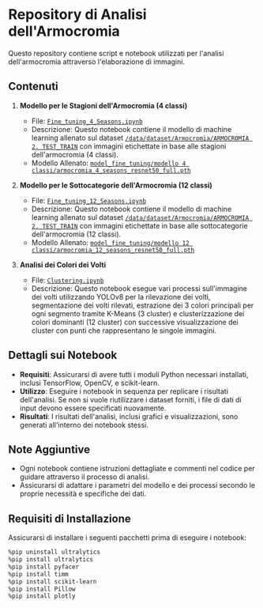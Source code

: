 # Repository di Analisi dell'Armocromia

Questo repository contiene script e notebook utilizzati per l'analisi dell'armocromia attraverso l'elaborazione di immagini.

## Contenuti

1. **Modello per le Stagioni dell'Armocromia (4 classi)**
   - File: [`Fine_tuning_4_Seasons.ipynb`](Fine_tuning_4_Seasons.ipynb)
   - Descrizione: Questo notebook contiene il modello di machine learning allenato sul dataset [`/data/dataset/Armocromia/ARMOCROMIA 2. TEST_TRAIN`](data/dataset/Armocromia/ARMOCROMIA%202.%20TEST_TRAIN) con immagini etichettate in base alle stagioni dell'armocromia (4 classi).
   - Modello Allenato: [`model_fine_tuning/modello 4 classi/armocromia_4_seasons_resnet50_full.pth`](model_fine_tuning/modello%204%20classi/armocromia_4_seasons_resnet50_full.pth)

2. **Modello per le Sottocategorie dell'Armocromia (12 classi)**
   - File: [`Fine_tuning_12_Seasons.ipynb`](Fine_tuning_12_Seasons.ipynb)
   - Descrizione: Questo notebook contiene il modello di machine learning allenato sul dataset [`/data/dataset/Armocromia/ARMOCROMIA 2. TEST_TRAIN`](data/dataset/Armocromia/ARMOCROMIA%202.%20TEST_TRAIN) con immagini etichettate in base alle sottocategorie dell'armocromia (12 classi).
   - Modello Allenato: [`model_fine_tuning/modello 12 classi/armocromia_12_seasons_resnet50_full.pth`](model_fine_tuning/modello%2012%20classi/armocromia_12_seasons_resnet50_full.pth)

3. **Analisi dei Colori dei Volti**
   - File: [`Clustering.ipynb`](Clustering.ipynb)
   - Descrizione: Questo notebook esegue vari processi sull'immagine dei volti utilizzando YOLOv8 per la rilevazione dei volti, segmentazione dei volti rilevati, estrazione dei 3 colori principali per ogni segmento tramite K-Means (3 cluster) e clusterizzazione dei colori dominanti (12 cluster) con successive visualizzazione dei cluster con punti che rappresentano le singole immagini.

## Dettagli sui Notebook

- **Requisiti**: Assicurarsi di avere tutti i moduli Python necessari installati, inclusi TensorFlow, OpenCV, e scikit-learn.
- **Utilizzo**: Eseguire i notebook in sequenza per replicare i risultati dell'analisi. Se non si vuole riutilizzare i dataset forniti, i file di dati di input devono essere specificati nuovamente.
- **Risultati**: I risultati dell'analisi, inclusi grafici e visualizzazioni, sono generati all'interno dei notebook stessi.

## Note Aggiuntive

- Ogni notebook contiene istruzioni dettagliate e commenti nel codice per guidare attraverso il processo di analisi.
- Assicurarsi di adattare i parametri del modello e dei processi secondo le proprie necessità e specifiche dei dati.

## Requisiti di Installazione

Assicurarsi di installare i seguenti pacchetti prima di eseguire i notebook:

```bash
%pip uninstall ultralytics
%pip install ultralytics
%pip install pyfacer
%pip install timm
%pip install scikit-learn
%pip install Pillow
%pip install plotly
